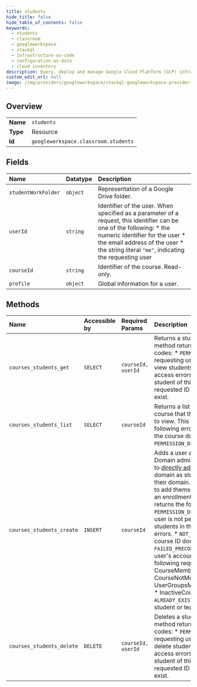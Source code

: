 ```yaml
---
title: students
hide_title: false
hide_table_of_contents: false
keywords:
  - students
  - classroom
  - googleworkspace    
  - stackql
  - infrastructure-as-code
  - configuration-as-data
  - cloud inventory
description: Query, deploy and manage Google Cloud Platform (GCP) infrastructure and resources using SQL
custom_edit_url: null
image: /img/providers/googleworkspace/stackql-googleworkspace-provider-featured-image.png
---
```

  
    

## Overview
<table><tbody>
<tr><td><b>Name</b></td><td><code>students</code></td></tr>
<tr><td><b>Type</b></td><td>Resource</td></tr>
<tr><td><b>Id</b></td><td><code>googleworkspace.classroom.students</code></td></tr>
</tbody></table>

## Fields
| Name | Datatype | Description |
|:-----|:---------|:------------|
| `studentWorkFolder` | `object` | Representation of a Google Drive folder. |
| `userId` | `string` | Identifier of the user. When specified as a parameter of a request, this identifier can be one of the following: * the numeric identifier for the user * the email address of the user * the string literal `"me"`, indicating the requesting user |
| `courseId` | `string` | Identifier of the course. Read-only. |
| `profile` | `object` | Global information for a user. |
## Methods
| Name | Accessible by | Required Params | Description |
|:-----|:--------------|:----------------|:------------|
| `courses_students_get` | `SELECT` | `courseId, userId` | Returns a student of a course. This method returns the following error codes: * `PERMISSION_DENIED` if the requesting user is not permitted to view students of this course or for access errors. * `NOT_FOUND` if no student of this course has the requested ID or if the course does not exist. |
| `courses_students_list` | `SELECT` | `courseId` | Returns a list of students of this course that the requester is permitted to view. This method returns the following error codes: * `NOT_FOUND` if the course does not exist. * `PERMISSION_DENIED` for access errors. |
| `courses_students_create` | `INSERT` | `courseId` | Adds a user as a student of a course. Domain administrators are permitted to [directly add](https://developers.google.com/classroom/guides/manage-users) users within their domain as students to courses within their domain. Students are permitted to add themselves to a course using an enrollment code. This method returns the following error codes: * `PERMISSION_DENIED` if the requesting user is not permitted to create students in this course or for access errors. * `NOT_FOUND` if the requested course ID does not exist. * `FAILED_PRECONDITION` if the requested user's account is disabled, for the following request errors: * CourseMemberLimitReached * CourseNotModifiable * UserGroupsMembershipLimitReached * InactiveCourseOwner * `ALREADY_EXISTS` if the user is already a student or teacher in the course. |
| `courses_students_delete` | `DELETE` | `courseId, userId` | Deletes a student of a course. This method returns the following error codes: * `PERMISSION_DENIED` if the requesting user is not permitted to delete students of this course or for access errors. * `NOT_FOUND` if no student of this course has the requested ID or if the course does not exist. |
